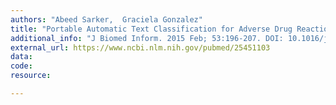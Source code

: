 ```yaml
---
authors: "Abeed Sarker,  Graciela Gonzalez"
title: "Portable Automatic Text Classification for Adverse Drug Reaction Detection via Multi-Corpus Training."
additional_info: "J Biomed Inform. 2015 Feb; 53:196-207. DOI: 10.1016/j.jbi.2014.11.002. Epub 2014 Nov 8. PMID: 25451103; PMCID: PMC4355323."
external_url: https://www.ncbi.nlm.nih.gov/pubmed/25451103
data:
code:
resource:

---
```

